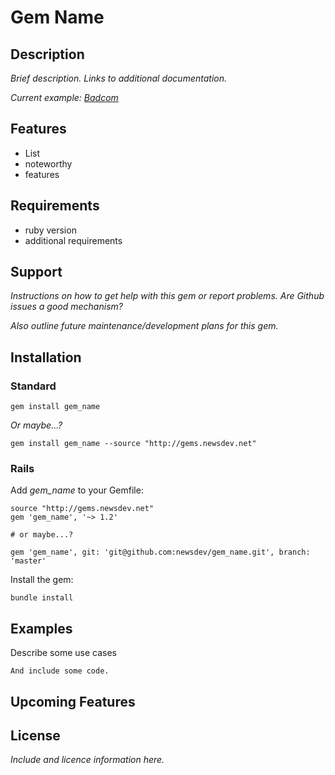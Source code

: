 # Gem Name

## Description

*Brief description.  Links to additional documentation.*

*Current example: [Badcom](https://github.com/newsdev/badcom)*

## Features

* List
* noteworthy
* features

## Requirements

* ruby version
* additional requirements

## Support

*Instructions on how to get help with this gem or report problems.  Are Github issues a good mechanism?*

*Also outline future maintenance/development plans for this gem.*

## Installation

### Standard

    gem install gem_name

*Or maybe...?*

    gem install gem_name --source "http://gems.newsdev.net"

### Rails

Add *gem_name* to your Gemfile:

    source "http://gems.newsdev.net"
    gem 'gem_name', '~> 1.2'

    # or maybe...?

    gem 'gem_name', git: 'git@github.com:newsdev/gem_name.git', branch: 'master'


Install the gem:

    bundle install

## Examples

Describe some use cases

    And include some code.

## Upcoming Features

## License

*Include and licence information here.*